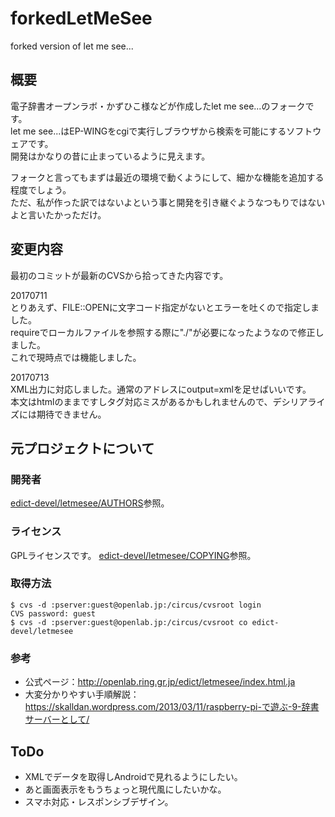 # forkedLetMeSee
forked version of let me see...

## 概要
電子辞書オープンラボ・かずひこ様などが作成したlet me see...のフォークです。  
let me see...はEP-WINGをcgiで実行しブラウザから検索を可能にするソフトウェアです。  
開発はかなりの昔に止まっているように見えます。

フォークと言ってもまずは最近の環境で動くようにして、細かな機能を追加する程度でしょう。  
ただ、私が作った訳ではないよという事と開発を引き継ぐようなつもりではないよと言いたかっただけ。

## 変更内容
最初のコミットが最新のCVSから拾ってきた内容です。

20170711  
とりあえず、FILE::OPENに文字コード指定がないとエラーを吐くので指定しました。  
requireでローカルファイルを参照する際に"./"が必要になったようなので修正しました。  
これで現時点では機能しました。

20170713  
XML出力に対応しました。通常のアドレスにoutput=xmlを足せばいいです。  
本文はhtmlのままですしタグ対応ミスがあるかもしれませんので、デシリアライズには期待できません。

## 元プロジェクトについて
### 開発者
[edict-devel/letmesee/AUTHORS](edict-devel/letmesee/AUTHORS)参照。
### ライセンス
GPLライセンスです。
[edict-devel/letmesee/COPYING](edict-devel/letmesee/COPYING)参照。
### 取得方法
```
$ cvs -d :pserver:guest@openlab.jp:/circus/cvsroot login
CVS password: guest
$ cvs -d :pserver:guest@openlab.jp:/circus/cvsroot co edict-devel/letmesee
```
### 参考
* 公式ページ：http://openlab.ring.gr.jp/edict/letmesee/index.html.ja
* 大変分かりやすい手順解説：https://skalldan.wordpress.com/2013/03/11/raspberry-pi-で遊ぶ-9-辞書サーバーとして/
## ToDo
* XMLでデータを取得しAndroidで見れるようにしたい。  
* あと画面表示をもうちょっと現代風にしたいかな。
* スマホ対応・レスポンシブデザイン。
